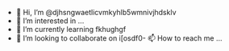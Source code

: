 - 👋 Hi, I’m @djhsngwaetlicvmkyhlb5wmnivjhdsklv
- 👀 I’m interested in ...
- 🌱 I’m currently learning fkhughgf
- 💞️ I’m looking to collaborate on i[osdf0- 📫 How to reach me ...

<!---
dbfsdhlrthrths/dbfsdhlrthrths is a ✨ special ✨ repository because its `README.md` (this file) appears on your GitHub profile.
You can click the Preview link to take a look at your changes.
--->
